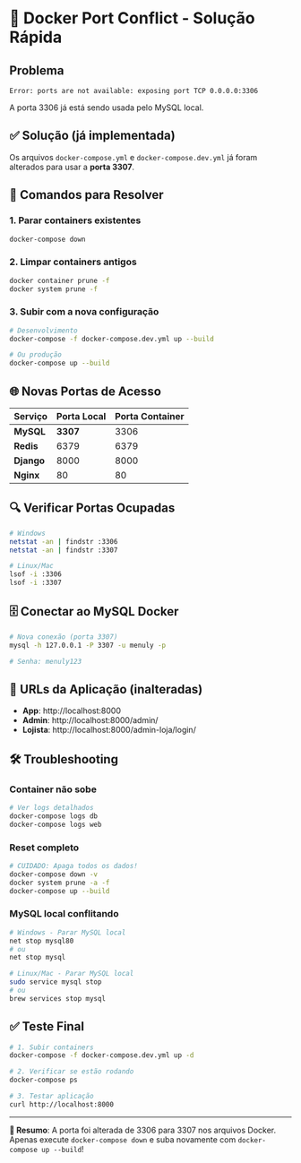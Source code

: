 # 🚨 Docker Port Conflict - Solução Rápida

## Problema
```
Error: ports are not available: exposing port TCP 0.0.0.0:3306
```

A porta 3306 já está sendo usada pelo MySQL local.

## ✅ Solução (já implementada)

Os arquivos `docker-compose.yml` e `docker-compose.dev.yml` já foram alterados para usar a **porta 3307**.

## 🔧 Comandos para Resolver

### 1. Parar containers existentes
```bash
docker-compose down
```

### 2. Limpar containers antigos
```bash
docker container prune -f
docker system prune -f
```

### 3. Subir com a nova configuração
```bash
# Desenvolvimento
docker-compose -f docker-compose.dev.yml up --build

# Ou produção
docker-compose up --build
```

## 🌐 Novas Portas de Acesso

| Serviço | Porta Local | Porta Container |
|---------|-------------|-----------------|
| **MySQL** | **3307** | 3306 |
| **Redis** | 6379 | 6379 |
| **Django** | 8000 | 8000 |
| **Nginx** | 80 | 80 |

## 🔍 Verificar Portas Ocupadas

```bash
# Windows
netstat -an | findstr :3306
netstat -an | findstr :3307

# Linux/Mac  
lsof -i :3306
lsof -i :3307
```

## 🗄️ Conectar ao MySQL Docker

```bash
# Nova conexão (porta 3307)
mysql -h 127.0.0.1 -P 3307 -u menuly -p

# Senha: menuly123
```

## 📱 URLs da Aplicação (inalteradas)

- **App**: http://localhost:8000
- **Admin**: http://localhost:8000/admin/
- **Lojista**: http://localhost:8000/admin-loja/login/

## 🛠️ Troubleshooting

### Container não sobe
```bash
# Ver logs detalhados
docker-compose logs db
docker-compose logs web
```

### Reset completo
```bash
# CUIDADO: Apaga todos os dados!
docker-compose down -v
docker system prune -a -f
docker-compose up --build
```

### MySQL local conflitando
```bash
# Windows - Parar MySQL local
net stop mysql80
# ou
net stop mysql

# Linux/Mac - Parar MySQL local
sudo service mysql stop
# ou
brew services stop mysql
```

## ✅ Teste Final

```bash
# 1. Subir containers
docker-compose -f docker-compose.dev.yml up -d

# 2. Verificar se estão rodando
docker-compose ps

# 3. Testar aplicação
curl http://localhost:8000
```

---

**🎯 Resumo**: A porta foi alterada de 3306 para 3307 nos arquivos Docker. Apenas execute `docker-compose down` e suba novamente com `docker-compose up --build`!